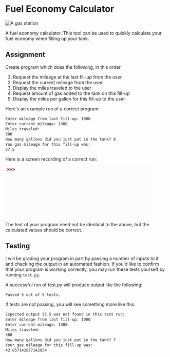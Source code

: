 Fuel Economy Calculator
=======================

![A gas station](https://upload.wikimedia.org/wikipedia/commons/thumb/b/b8/Bp_station_zanesville_ohio.jpg/640px-Bp_station_zanesville_ohio.jpg)

A fuel economy calculator. This tool can be used to quickly calculate your fuel economy when filling up your tank.

Assignment
----------

Create program which does the following, in this order

1. Request the mileage at the last fill-up from the user
2. Request the current mileage from the user
3. Display the miles traveled to the user
4. Request amount of gas added to the tank on this fill-up
5. Display the miles per gallon for this fill-up to the user

Here's an example run of a correct program:

    Enter mileage from last fill-up: 1000
    Enter current mileage: 1300
    Miles traveled: 
    300
    How many gallons did you just put in the tank? 8
    You gas mileage for this fill-up was: 
    37.5

Here is a screen recording of a correct run:

![Demo of program running](demo.gif)

The text of your program need not be identical to the above, but the calculated values should be correct.

Testing
-------

I will be grading your program in part by passing a number of inputs to it and checking the output in an automated fashion. If you'd like to confirm that your program is working correctly, you may run these tests yourself by running `test.py`.

A successful run of test.py will produce output like the following:

```
Passed 5 out of 5 tests.
```

If tests are not passing, you will see something more like this:

```
Expected output 37.5 was not found in this test run:
Enter mileage from last fill-up: 1000
Enter current mileage: 1300
Miles traveled: 
300
How many gallons did you just put in the tank? 7
Your gas mileage for this fill-up was: 
42.857142857142854
```
